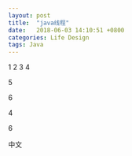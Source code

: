 ```yaml
---
layout: post
title:  "java线程"
date:   2018-06-03 14:10:51 +0800
categories: Life Design
tags: Java
---
```

1
2
3
4


5

6


4



6

中文

